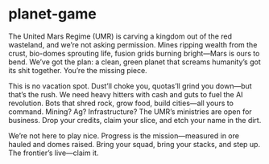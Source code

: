 # planet-game

The United Mars Regime (UMR) is carving a kingdom out of the red wasteland, and we’re not asking permission. Mines ripping wealth from the crust, bio-domes sprouting life, fusion grids burning bright—Mars is ours to bend. We’ve got the plan: a clean, green planet that screams humanity’s got its shit together. You’re the missing piece.

This is no vacation spot. Dust’ll choke you, quotas’ll grind you down—but that’s the rush. We need heavy hitters with cash and guts to fuel the AI revolution. Bots that shred rock, grow food, build cities—all yours to command. Mining? Ag? Infrastructure? The UMR’s ministries are open for business. Drop your credits, claim your slice, and etch your name in the dirt.

We’re not here to play nice. Progress is the mission—measured in ore hauled and domes raised. Bring your squad, bring your stacks, and step up. The frontier’s live—claim it.
